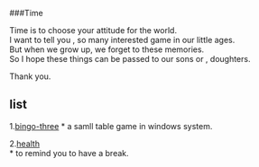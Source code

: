 ###Time  
  
  Time is to choose your attitude for the world.  
  I want to tell you , so many interested game in our little ages.  
  But when we grow up, we forget to these memories.  
  So I hope these things can be passed to our sons or , doughters.  

Thank you.  

list  
--------  
1.[bingo-three](https://github.com/Guguant/honey-time/tree/master/bingo-three)      *   a samll table game in windows system.  

2.[health](https://github.com/Guguant/honey-time/tree/master/health)  
    *   to remind you to have a break.  
